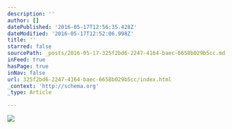 ```yaml
---
description: ''
author: []
datePublished: '2016-05-17T12:56:35.428Z'
dateModified: '2016-05-17T12:52:06.998Z'
title: ''
starred: false
sourcePath: _posts/2016-05-17-325f2bd6-2247-4164-baec-6658b029b5cc.md
inFeed: true
hasPage: true
inNav: false
url: 325f2bd6-2247-4164-baec-6658b029b5cc/index.html
_context: 'http://schema.org'
_type: Article

---
```

![](https://the-grid-user-content.s3-us-west-2.amazonaws.com/fbe40920-f1f2-498e-a082-c776e3e37586.jpg)